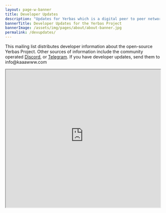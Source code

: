 ```yaml
---
layout: page-w-banner
title: Developer Updates
description: "Updates for Yerbas which is a digital peer to peer network that aims to implement a use case specific blockchain, designed to efficiently handle one specific function: the transfer of assets from one party to another."
bannerTitle: Developer Updates for the Yerbas Project
bannerImage: /assets/img/pages/about/about-banner.jpg
permalink: /devupdates/
---
```



<div class="wrapper mt-8">
  <p>This mailing list distributes developer information about the open-source Yerbas Project.  Other sources of information include the community operated <a href='https://discord.gg/jn6uhur'>Discord</a>, or <a href='https://discord.gg/jn6uhur'>Telegram</a>. If you have developer updates, send them to info@kaaawww.com</p>  
</div>

<div class="section-cta mt-4 pb-10">
  <iframe height='450' width='100%' src='https://cdn.forms-content.sg-form.com/96861d25-0b10-11ea-b9d3-a63f003f1823'></iframe>
</div>

